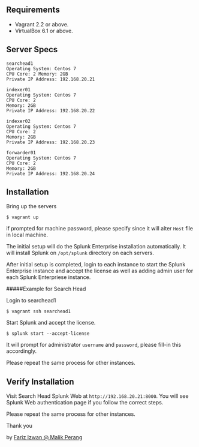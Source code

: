 ## Requirements

- Vagrant 2.2 or above.
- VirtualBox 6.1 or above.

## Server Specs
``` 
searchead1 
Operating System: Centos 7 
CPU Core: 2 Memory: 2GB 
Private IP Address: 192.168.20.21 

indexer01 
Operating System: Centos 7 
CPU Core: 2 
Memory: 2GB 
Private IP Address: 192.168.20.22 

indexer02 
Operating System: Centos 7 
CPU Core: 2 
Memory: 2GB 
Private IP Address: 192.168.20.23 

forwarder01 
Operating System: Centos 7 
CPU Core: 2 
Memory: 2GB 
Private IP Address: 192.168.20.24 
```

## Installation

Bring up the servers

```
$ vagrant up
```

if prompted for machine password, please specify since it will alter `Host` file in local machine.

The initial setup will do the Splunk Enterprise installation automatically.
It will install Splunk on `/opt/splunk` directory on each servers.

After initial setup is completed, login to each instance to start the Splunk Enterprise 
instance and accept the license as well as adding admin user for each Splunk Enterpriese instance.

#####Example for Search Head

Login to searchead1
```
$ vagrant ssh searchead1
```

Start Splunk and accept the license. 
```
$ splunk start --accept-license
```
It will prompt for administrator `username` and `password`, please fill-in this accordingly.

Please repeat the same process for other instances.

## Verify Installation

Visit Search Head Splunk Web at `http://192.168.20.21:8000`. 
You will see Splunk Web authentication page if you follow the correct steps.

Please repeat the same process for other instances.

Thank you

by [Fariz Izwan @ Malik Perang](https://github.com/malikperang)
